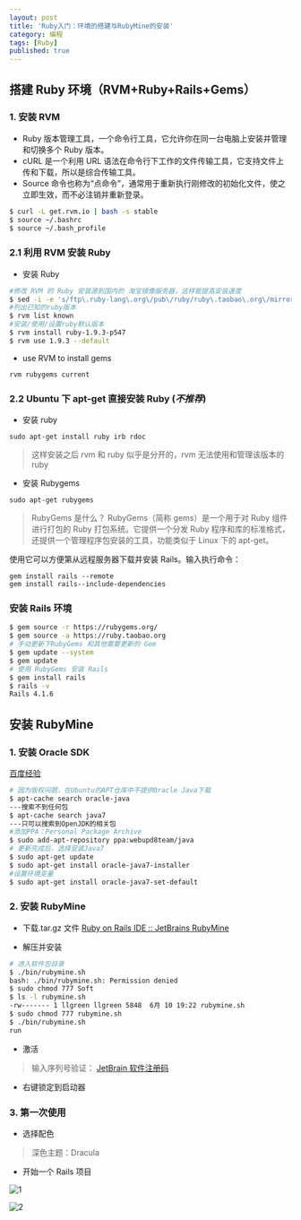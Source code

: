 ```yaml
---
layout: post
title: 'Ruby入门：环境的搭建与RubyMine的安装'
category: 编程
tags: [Ruby]
published: true
---
```


## 搭建 Ruby 环境（RVM+Ruby+Rails+Gems）

### 1. 安装 RVM

- Ruby 版本管理工具，一个命令行工具，它允许你在同一台电脑上安装并管理和切换多个 Ruby 版本。
- cURL 是一个利用 URL 语法在命令行下工作的文件传输工具，它支持文件上传和下载，所以是综合传输工具。
- Source 命令也称为“点命令”，通常用于重新执行刚修改的初始化文件，使之立即生效，而不必注销并重新登录。

```sh
$ curl -L get.rvm.io | bash -s stable
$ source ~/.bashrc
$ source ~/.bash_profile
```

### 2.1 利用 RVM 安装 Ruby

- 安装 Ruby

```sh
#修改 RVM 的 Ruby 安装源到国内的 淘宝镜像服务器，这样能提高安装速度
$ sed -i -e 's/ftp\.ruby-lang\.org\/pub\/ruby/ruby\.taobao\.org\/mirrors\/ruby/g' ~/.rvm/config/db
#列出已知的ruby版本
$ rvm list known
#安装/使用/设置ruby默认版本
$ rvm install ruby-1.9.3-p547
$ rvm use 1.9.3 --default
```

- use RVM to install gems

`rvm rubygems current`

### 2.2 Ubuntu 下 apt-get 直接安装 Ruby (_不推荐_)

- 安装 ruby

`sudo apt-get install ruby irb rdoc`

> 这样安装之后 rvm 和 ruby 似乎是分开的，rvm 无法使用和管理该版本的 ruby

- 安装 Rubygems

`sudo apt-get rubygems`

> RubyGems 是什么？
> RubyGems（简称 gems）是一个用于对 Ruby 组件进行打包的 Ruby 打包系统。它提供一个分发 Ruby 程序和库的标准格式，还提供一个管理程序包安装的工具，功能类似于 Linux 下的 apt-get。

使用它可以方便第从远程服务器下载并安装 Rails。输入执行命令：

```
gem install rails --remote
gem install rails--include-dependencies
```

### 安装 Rails 环境

```sh
$ gem source -r https://rubygems.org/
$ gem source -a https://ruby.taobao.org
# 手动更新下RubyGems 和其他需要更新的 Gem
$ gem update --system
$ gem update
# 使用 RubyGems 安装 Rails
$ gem install rails
$ rails -v
Rails 4.1.6
```

## 安装 RubyMine

### 1. 安装 Oracle SDK

[百度经验](http://jingyan.baidu.com/article/7f766daf5e20944101e1d02b.html)

```sh
# 因为版权问题，在Ubuntu的APT仓库中不提供Oracle Java下载
$ apt-cache search oracle-java　
---搜索不到任何包
$ apt-cache search java7
---只可以搜索到OpenJDK的相关包
#添加PPA：Personal Package Archive
$ sudo add-apt-repository ppa:webupd8team/java
# 更新完成后，选择安装Java7
$ sudo apt-get update
$ sudo apt-get install oracle-java7-installer
#设置环境变量
$ sudo apt-get install oracle-java7-set-default
```

### 2. 安装 RubyMine

- 下载.tar.gz 文件
  [Ruby on Rails IDE :: JetBrains RubyMine](http://www.jetbrains.com/ruby/)

- 解压并安装

```sh
# 进入软件包目录
$ ./bin/rubymine.sh
bash: ./bin/rubymine.sh: Permission denied
$ sudo chmod 777 Soft
$ ls -l rubymine.sh
-rw------- 1 llgreen llgreen 5848  6月 10 19:22 rubymine.sh
$ sudo chmod 777 rubymine.sh
$ ./bin/rubymine.sh
run
```

- 激活

> 输入序列号验证：
> [JetBrain 软件注册码](http://peter2009.iteye.com/blog/1975994)

- 右键锁定到启动器

### 3. 第一次使用

- 选择配色

> 深色主题：Dracula

- 开始一个 Rails 项目

![1](https://cdn.jsdelivr.net/gh/jimmylv/images/images/tech/0926-1.png)

![2](https://cdn.jsdelivr.net/gh/jimmylv/images/images/tech/0926-2.png)
